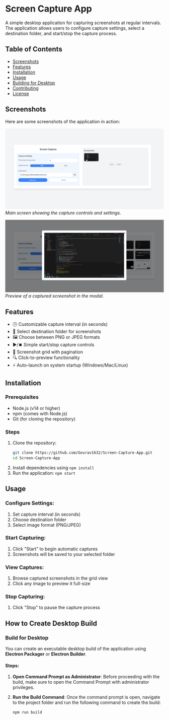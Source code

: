 # Screen Capture App

A simple desktop application for capturing screenshots at regular intervals. The application allows users to configure capture settings, select a destination folder, and start/stop the capture process.

## Table of Contents
- [Screenshots](#screenshots)
- [Features](#features)
- [Installation](#installation)
- [Usage](#usage)
- [Building for Desktop](#building-for-desktop)
- [Contributing](#contributing)
- [License](#license)

## Screenshots

Here are some screenshots of the application in action:

![Main Screen](src/assets/screenshot1.png)
*Main screen showing the capture controls and settings.*

![Screenshot Preview](src/assets/screenshot2.png)
*Preview of a captured screenshot in the modal.*

## Features
- 🕒 Customizable capture interval (in seconds)
- 📁 Select destination folder for screenshots
- 🖼️ Choose between PNG or JPEG formats
- ▶️/⏹️ Simple start/stop capture controls
- 🎨 Screenshot grid with pagination
- 🔍 Click-to-preview functionality
- ⚡ Auto-launch on system startup (Windows/Mac/Linux)

## Installation

### Prerequisites
- Node.js (v14 or higher)
- npm (comes with Node.js)
- Git (for cloning the repository)

### Steps
1. Clone the repository:
   ```bash
   git clone https://github.com/Gourav1632/Screen-Capture-App.git
   cd Screen-Capture-App
2. Install dependencies using `npm install`
3. Run the application: `npm start`


## Usage
### Configure Settings:
1. Set capture interval (in seconds)
2. Choose destination folder
3. Select image format (PNG/JPEG)

### Start Capturing:
1. Click "Start" to begin automatic captures
2. Screenshots will be saved to your selected folder

### View Captures:
1. Browse captured screenshots in the grid view
2. Click any image to preview it full-size

### Stop Capturing:
1. Click "Stop" to pause the capture process

## How to Create Desktop Build

### Build for Desktop
You can create an executable desktop build of the application using **Electron Packager** or **Electron Builder**.

#### Steps:

1. **Open Command Prompt as Administrator**: Before proceeding with the build, make sure to open the Command Prompt with administrator privileges.

2. **Run the Build Command**: Once the command prompt is open, navigate to the project folder and run the following command to create the build:

   ```bash
   npm run build
